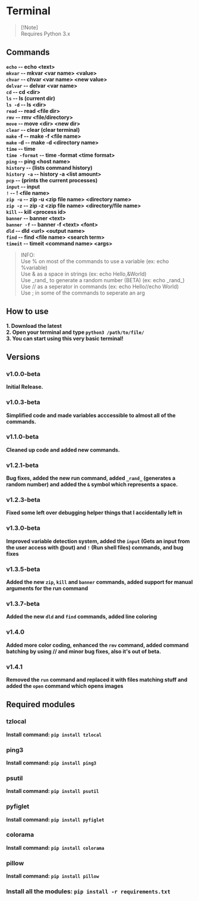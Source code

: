 # Terminal

> [!Note]\
> Requires Python 3.x

## Commands
**```echo``` -- echo \<text\>\
```mkvar``` -- mkvar \<var name\> \<value\>\
```chvar``` -- chvar \<var name\> \<new value\>\
```delvar``` -- delvar \<var name\>\
```cd``` -- cd \<dir\>\
```ls``` -- ls (current dir)\
```ls -d``` -- ls \<dir>\
```read``` -- read \<file dir>\
```rmv``` -- rmv \<file/directory>\
```move``` -- move \<dir\> \<new dir\>\
```clear``` -- clear (clear terminal)\
```make``` -f -- make -f \<file name\>\
```make``` -d -- make -d \<directory name\>\
```time``` -- time\
```time -format``` -- time -format \<time format\>\
```ping``` -- ping \<host name\>\
```history``` -- (lists command history)\
```history -a``` -- history -a \<list amount\>\
```pcp``` -- (prints the current processes)\
```input``` -- input <text>\
```!``` -- ! \<file name>\
```zip -u``` -- zip -u \<zip file name> \<directory name>\
```zip -z``` -- zip -z \<zip file name> <directory/file name>\
```kill``` -- kill \<process id>\
```banner``` -- banner \<text>\
```banner -f``` -- banner -f \<text> \<font>\
```dld``` -- dld \<url> \<output name>\
```find``` -- find \<file name> \<search term>\
```timeit``` -- timeit \<command name\> \<args\>**

> INFO:\
> Use % on most of the commands to use a variable (ex: echo %variable)\
> Use & as a space in strings (ex: echo Hello,&World)\
> Use \_rand_ to generate a random number (BETA) (ex: echo \_rand_)\
> Use // as a seperator in commands (ex: echo Hello//echo World)\
> Use ; in some of the commands to seperate an arg

## How to use
**1. Download the latest\
2. Open your terminal and type ```python3 /path/to/file/```\
3. You can start using this very basic terminal!**
## Versions
### v1.0.0-beta
**Initial Release.**
### v1.0.3-beta
**Simplified code and made variables acccessible to almost all of the commands.**
### v1.1.0-beta
**Cleaned up code and added new commands.**
### v1.2.1-beta
**Bug fixes, added the new run command, added ```_rand_``` (generates a random number) and added the ```&``` symbol which represents a space.**
### v1.2.3-beta
**Fixed some left over debugging helper things that I accidentally left in**
### v1.3.0-beta
**Improved variable detection system, added the ```input``` (Gets an input from the user access with @out) and ```!``` (Run shell files) commands, and bug fixes**
### v1.3.5-beta
**Added the new ```zip```, ```kill``` and ```banner``` commands, added support for manual arguments for the run command**
### v1.3.7-beta
**Added the new ```dld``` and ```find``` commands, added line coloring**
### v1.4.0
**Added more color coding, enhanced the ```rmv``` command, added command batching by using // and minor bug fixes, also it's out of beta.**
### v1.4.1
**Removed the ```run``` command and replaced it with files matching stuff and added the ```open``` command which opens images**

## Required modules
### tzlocal
**Install command: ```pip install tzlocal```**
### ping3
**Install command: ```pip install ping3```**
### psutil
**Install command: ```pip install psutil```**
### pyfiglet
**Install command: ```pip install pyfiglet```**
### colorama
**Install command: ```pip install colorama```**
### pillow
**Install command: ```pip install pillow```**

### Install all the modules: ```pip install -r requirements.txt```

